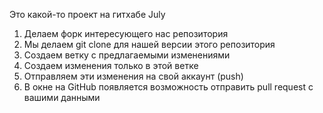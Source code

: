Это какой-то проект на гитхабе
July

1. Делаем форк интересующего нас репозитория
2. Мы делаем git clone для нашей версии этого репозитория
3. Создаем ветку с предлагаемыми изменениями
4. Создаем изменения только в этой ветке
5. Отправляем эти изменения на свой аккаунт (push)
6. В окне на GitHub появляется возможность отправить pull request с вашими данными